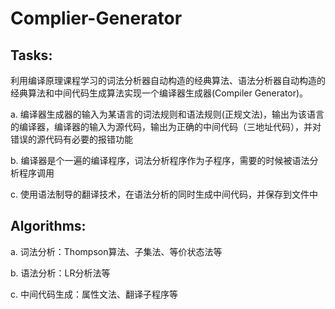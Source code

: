 # Complier-Generator
## Tasks:
利用编译原理课程学习的词法分析器⾃动构造的经典算法、语法分析器⾃动构造的经典算法和中间代码⽣成算法实现⼀个编译器⽣成器(Compiler Generator)。

a. 编译器⽣成器的输⼊为某语⾔的词法规则和语法规则(正规⽂法)，输出为该语⾔的编译器，编译器的输⼊为源代码，输出为正确的中间代码（三地址代码），并对错误的源代码有必要的报错功能

b. 编译器是个⼀遍的编译程序，词法分析程序作为⼦程序，需要的时候被语法分析程序调⽤

c. 使⽤语法制导的翻译技术，在语法分析的同时⽣成中间代码，并保存到⽂件中

## Algorithms:
a. 词法分析：Thompson算法、⼦集法、等价状态法等

b. 语法分析：LR分析法等

c. 中间代码⽣成：属性⽂法、翻译⼦程序等
